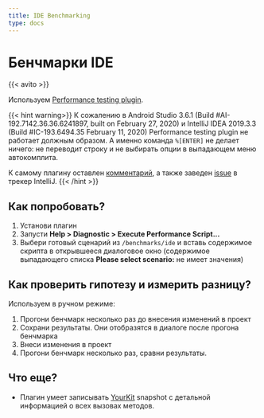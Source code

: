```yaml
---
title: IDE Benchmarking
type: docs
---
```


# Бенчмарки IDE

{{< avito >}}

Используем [Performance testing plugin](https://intellij-support.jetbrains.com/hc/en-us/articles/207241225-Performance-testing-plugin).

{{< hint warning>}}
К сожалению в Android Studio 3.6.1 (Build #AI-192.7142.36.36.6241897, built on
February 27, 2020) и IntelliJ IDEA 2019.3.3 (Build #IC-193.6494.35 February 11, 2020) Performance
testing plugin не работает должным образом. А именно команда `%[ENTER]` не делает ничего: не
переводит строку и не выбирать опции в выпадающем меню автокомплита.

К самому плагину оставлен
[комментарий](https://intellij-support.jetbrains.com/hc/en-us/articles/207241225/comments/360001111259),
а также заведен [issue](https://intellij-support.jetbrains.com/hc/en-us/requests/2577588) в трекер
IntelliJ.
{{< /hint >}}

## Как попробовать?

1. Установи плагин
1. Запусти **Help > Diagnostic > Execute Performance Script...**
1. Выбери готовый сценарий из `/benchmarks/ide` и вставь содержимое скрипта в открывшееся диалоговое
   окно (содержимое выпадающего списка **Please select scenario:** не имеет значения)

## Как проверить гипотезу и измерить разницу?

Используем в ручном режиме:

1. Прогони бенчмарк несколько раз до внесения изменений в проект
1. Сохрани результаты. Они отобразятся в диалоге после прогона бенчмарка
1. Внеси изменения в проект
1. Прогони бенчмарк несколько раз, сравни результаты.

## Что еще?

- Плагин умеет записывать [YourKit](https://www.yourkit.com/) snapshot с детальной информацией о всех вызовах методов.
